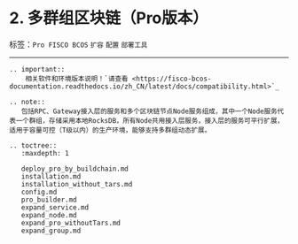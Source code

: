 # 2. 多群组区块链（Pro版本）


标签：``Pro FISCO BCOS`` ``扩容`` ``配置`` ``部署工具``

------------

```eval_rst
.. important::
    相关软件和环境版本说明！`请查看 <https://fisco-bcos-documentation.readthedocs.io/zh_CN/latest/docs/compatibility.html>`_
```

```eval_rst
.. note::
   包括RPC、Gateway接入层的服务和多个区块链节点Node服务组成，其中一个Node服务代表一个群组，存储采用本地RocksDB，所有Node共用接入层服务，接入层的服务可平行扩展，适用于容量可控（T级以内）的生产环境，能够支持多群组动态扩展。
```

```eval_rst
.. toctree::
   :maxdepth: 1
   
   deploy_pro_by_buildchain.md
   installation.md
   installation_without_tars.md
   config.md
   pro_builder.md
   expand_service.md
   expand_node.md
   expand_pro_withoutTars.md
   expand_group.md
```
